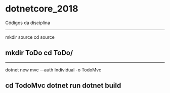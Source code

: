 # dotnetcore_2018
Códigos da disciplina

---

mkdir source
cd source

mkdir ToDo
cd ToDo/
---

---
dotnet new mvc --auth Individual -o TodoMvc

cd TodoMvc
dotnet run
dotnet build
---